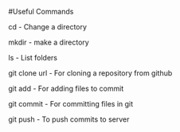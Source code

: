 #Useful Commands

cd - Change a directory

mkdir - make a directory

ls - List folders

git clone url - For cloning a repository from github

git add <file name> - For adding files to commit

git commit <commit message> - For committing files in git

git push - To push commits to server
